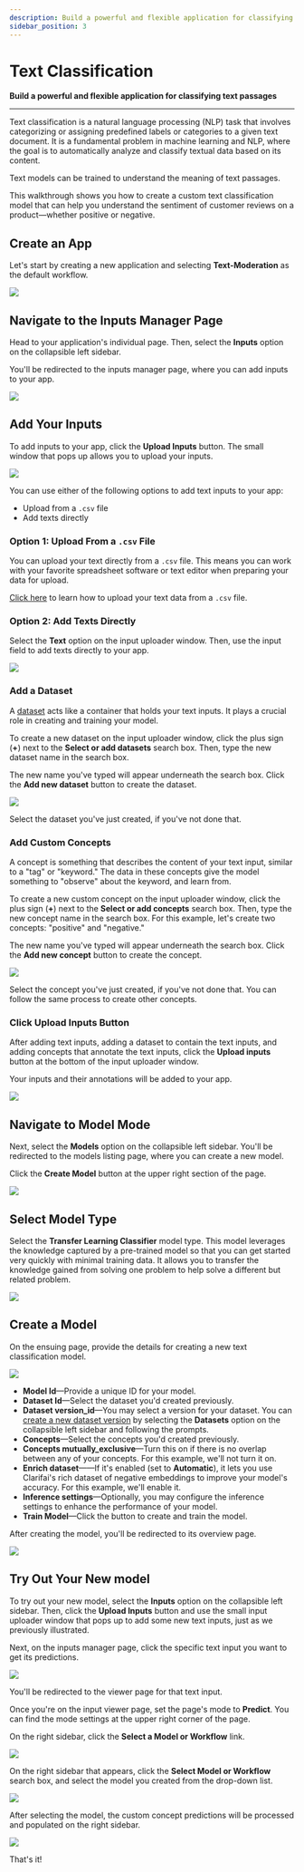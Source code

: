 ```yaml
---
description: Build a powerful and flexible application for classifying text passages.
sidebar_position: 3
---
```


# Text Classification

**Build a powerful and flexible application for classifying text passages**
<hr />

Text classification is a natural language processing (NLP) task that involves categorizing or assigning predefined labels or categories to a given text document. It is a fundamental problem in machine learning and NLP, where the goal is to automatically analyze and classify textual data based on its content.

Text models can be trained to understand the meaning of text passages. 

This walkthrough shows you how to create a custom text classification model that can help you understand the sentiment of customer reviews on a product—whether positive or negative. 

## Create an App

Let's start by creating a new application and selecting **Text-Moderation** as the default workflow.

![](/img/others/create_text_1.png)

## Navigate to the Inputs Manager Page

Head to your application's individual page. Then, select the **Inputs** option on the collapsible left sidebar.

You'll be redirected to the inputs manager page, where you can add inputs to your app. 

![](/img/others/nav-to-explorer_1.png)

## Add Your Inputs

To add inputs to your app, click the **Upload Inputs** button. The small window that pops up allows you to upload your inputs.

![](/img/others/text-upload-inputs.png)

You can use either of the following options to add text inputs to your app:

 - Upload from a `.csv` file
 - Add texts directly

### Option 1: Upload From a `.csv` File

You can upload your text directly from a `.csv` file. This means you can work with your favorite spreadsheet software or text editor when preparing your data for upload. 

[Click here](https://docs.clarifai.com/portal-guide/advanced-topics/csv-and-tsv/) to learn how to upload your text data from a `.csv` file. 

### Option 2: Add Texts Directly

Select the **Text** option on the input uploader window. Then, use the input field to add texts directly to your app. 

![](/img/others/text-upload-inputs-1.png)

### Add a Dataset

A [dataset](https://docs.clarifai.com/portal-guide/datasets/) acts like a container that holds your text inputs. It plays a crucial role in creating and training your model.

To create a new dataset on the input uploader window, click the plus sign (**+**) next to the **Select or add datasets** search box. Then, type the new dataset name in the search box.

The new name you've typed will appear underneath the search box. Click the **Add new dataset** button to create the dataset.

![](/img/others/text-add-dataset.png)

Select the dataset you've just created, if you've not done that. 

### Add Custom Concepts

A concept is something that describes the content of your text input, similar to a "tag" or "keyword." The data in these concepts give the model something to "observe" about the keyword, and learn from.

To create a new custom concept on the input uploader window, click the plus sign (**+**) next to the **Select or add concepts** search box. Then, type the new concept name in the search box. For this example, let's create two concepts: "positive" and "negative."

The new name you've typed will appear underneath the search box. Click the **Add new concept** button to create the concept.

![](/img/others/text-add-concept.png)

Select the concept you've just created, if you've not done that. You can follow the same process to create other concepts.

### Click Upload Inputs Button

After adding text inputs, adding a dataset to contain the text inputs, and adding concepts that annotate the text inputs, click the **Upload inputs** button at the bottom of the input uploader window. 

Your inputs and their annotations will be added to your app. 

![](/img/others/text-upload-inputs-2.png)

## Navigate to Model Mode

Next, select the **Models** option on the collapsible left sidebar. You'll be redirected to the models listing page, where you can create a new model.

Click the **Create Model** button at the upper right section of the page. 

![](/img/others/text-model-mode.png)

## Select Model Type

Select the **Transfer Learning Classifier** model type. This model leverages the knowledge captured by a pre-trained model so that you can get started very quickly with minimal training data. It allows you to transfer the knowledge gained from solving one problem to help solve a different but related problem.

![](/img/others/select-model-type.png)

## Create a Model

On the ensuing page, provide the details for creating a new text classification model.

![](/img/others/text-create-model-2.png) 

- **Model Id**—Provide a unique ID for your model.
- **Dataset Id**—Select the dataset you'd created previously. 
- **Dataset version_id**—You may select a version for your dataset. You can [create a new dataset version](https://docs.clarifai.com/portal-guide/datasets/create-get-update-delete#create-a-dataset-version) by selecting the **Datasets** option on the collapsible left sidebar and following the prompts.
- **Concepts**—Select the concepts you'd created previously.
- **Concepts mutually_exclusive**—Turn this on if there is no overlap between any of your concepts. For this example, we'll not turn it on. 
- **Enrich dataset**——If it's enabled (set to **Automatic**), it lets you use Clarifai's rich dataset of negative embeddings to improve your model's accuracy. For this example, we'll enable it. 
- **Inference settings**—Optionally, you may configure the inference settings to enhance the performance of your model. 
- **Train Model**—Click the button to create and train the model.

After creating the model, you'll be redirected to its overview page.

![](/img/others/text-model-overview.png) 

## Try Out Your New model

To try out your new model, select the **Inputs** option on the collapsible left sidebar. Then, click the **Upload Inputs** button and use the small input uploader window that pops up to add some new text inputs, just as we previously illustrated.

Next, on the inputs manager page, click the specific text input you want to get its predictions. 

![](/img/others/text-click-text-input.png) 

You'll be redirected to the viewer page for that text input.

Once you're on the input viewer page, set the page's mode to **Predict**. You can find the mode settings at the upper right corner of the page.

On the right sidebar, click the **Select a Model or Workflow** link.

![](/img/others/text-try-own-model-1.png) 

On the right sidebar that appears, click the **Select Model or Workflow** search box, and select the model you created from the drop-down list.

![](/img/others/text-try-own-model-2.png) 

After selecting the model, the custom concept predictions will be processed and populated on the right sidebar.

![](/img/others/text-try-own-model-3.png) 

That's it!